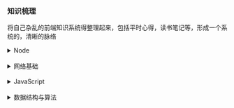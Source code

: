 ### 知识梳理
将自己杂乱的前端知识系统得整理起来，包括平时心得，读书笔记等，形成一个系统的，清晰的脉络

<details>
  <summary>Node</summary>

  - [x] [深入浅出Node.js](./node.js/index.md)
</details>
<br/>

<details>
  <summary>网络基础</summary>

  - [x] [网络分层](./web/tier.md)
  - [x] [IP、TCP和DNS](./web/tcp-ip-dns.md)
  - [x] [HTTP协议介绍](./web/http.md)
  - [x] [HTTP报文内的信息](./web/http-info.md)
  - [x] [HTTP状态码](./web/status-code.md)
  - [x] [Web服务器](./web/web-server.md)
  - [x] [HTTPS](./web/https.md)
  - [x] [HTTP2.0](./web/http2.md)
</details>
<br/>

<details>
  <summary>JavaScript</summary>

  - [x] [隐式转换](./javascript/implicit-conversion.md)
</details>
<br/>

<details>
  <summary>数据结构与算法</summary>

  - [x] [递归简论](./data-structures/Recursion.md)
  - [x] [数组、链表、栈和队列](./data-structures/list.md)
  - [x] [树](./data-structures/tree.md)
  - [x] [散列表](./data-structures/hash-table.md)
  - [x] [优先队列(堆)](./data-structures/heap.md)
</details>
<br/>
